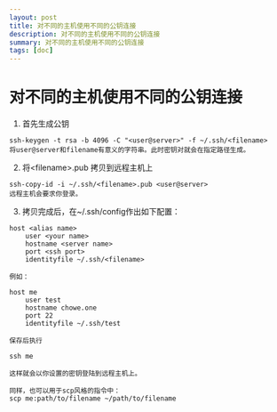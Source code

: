 ```yaml
---
layout: post
title: 对不同的主机使用不同的公钥连接
description: 对不同的主机使用不同的公钥连接
summary: 对不同的主机使用不同的公钥连接
tags: [doc]
---
```


# 对不同的主机使用不同的公钥连接

1. 首先生成公钥
```
ssh-keygen -t rsa -b 4096 -C "<user@server>" -f ~/.ssh/<filename>
将user@server和filename有意义的字符串。此时密钥对就会在指定路径生成。
```
2. 将\<filename\>.pub 拷贝到远程主机上
```
ssh-copy-id -i ~/.ssh/<filename>.pub <user@server>
远程主机会要求你登录。
```
3. 拷贝完成后，在~/.ssh/config作出如下配置：
```
host <alias name>
    user <your name>
    hostname <server name>
    port <ssh port>
    identityfile ~/.ssh/<filename>

例如：

host me
    user test
    hostname chowe.one
    port 22
    identityfile ~/.ssh/test

保存后执行

ssh me

这样就会以你设置的密钥登陆到远程主机上。

同样，也可以用于scp风格的指令中：
scp me:path/to/filename ~/path/to/filename
```